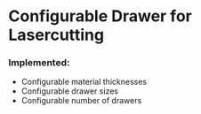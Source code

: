 # Configurable Drawer for Lasercutting

### Implemented:
* Configurable material thicknesses
* Configurable drawer sizes 
* Configurable number of drawers 